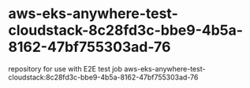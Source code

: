 # aws-eks-anywhere-test-cloudstack-8c28fd3c-bbe9-4b5a-8162-47bf755303ad-76
repository for use with E2E test job aws-eks-anywhere-test-cloudstack:8c28fd3c-bbe9-4b5a-8162-47bf755303ad-76
